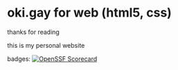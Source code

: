 # oki.gay for web (html5, css)

thanks for reading

this is my personal website

badges: 
[![OpenSSF Scorecard](htt‌ps://api.scorecard.dev/projects/github.com/okidog/okidotgay/badge)](htt‌ps://scorecard.dev/viewer/?uri=github.com/okidog/okidotgay)
